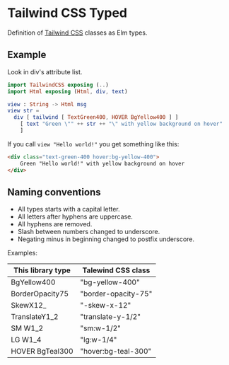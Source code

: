 # Tailwind CSS Typed

Definition of [Tailwind CSS](https://tailwindcss.org/) classes as Elm types.

## Example

Look in div's attribute list.

```Elm
import TailwindCSS exposing (..)
import Html exposing (Html, div, text)

view : String -> Html msg
view str =
  div [ tailwind [ TextGreen400, HOVER BgYellow400 ] ]
    [ text "Green \"" ++ str ++ "\" with yellow background on hover"
    ]
```

If you call `view "Hello world!"` you get something like this:

```Html
<div class="text-green-400 hover:bg-yellow-400">
    Green "Hello world!" with yellow background on hover
</div>
```

## Naming conventions

- All types starts with a capital letter.
- All letters after hyphens are uppercase.
- All hyphens are removed.
- Slash between numbers changed to underscore.
- Negating minus in beginning changed to postfix underscore.

Examples:

| This library type | Talewind CSS class      |
| ----------- | ----------- |
|   BgYellow400 | "bg-yellow-400" |
|   BorderOpacity75 | "border-opacity-75" |
|   SkewX12_ | "-skew-x-12" |
|   TranslateY1_2 | "translate-y-1/2" |
|   SM W1_2 | "sm:w-1/2" |
|   LG W1_4 | "lg:w-1/4" |
|   HOVER BgTeal300 | "hover:bg-teal-300" |

